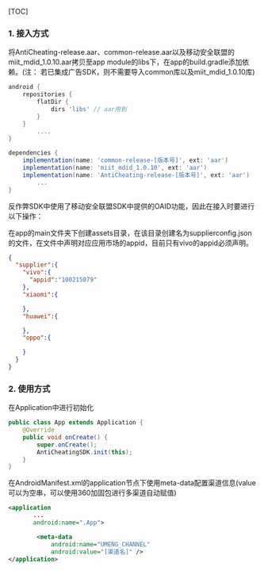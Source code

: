 [TOC]
### 1. 接入方式

将AntiCheating-release.aar、common-release.aar以及移动安全联盟的miit_mdid_1.0.10.aar拷贝至app module的libs下，在app的build.gradle添加依赖。(注： 若已集成广告SDK，则不需要导入common库以及miit_mdid_1.0.10库)

```groovy
android {
    repositories {
        flatDir {
            dirs 'libs' // aar用到
        }
    }
		....
}

dependencies {
    implementation(name: 'common-release-[版本号]', ext: 'aar')
    implementation(name: 'miit_mdid_1.0.10', ext: 'aar')
    implementation(name: 'AntiCheating-release-[版本号]', ext: 'aar')
 		...
}
```

反作弊SDK中使用了移动安全联盟SDK中提供的OAID功能，因此在接入时要进行以下操作：

在app的main文件夹下创建assets目录，在该目录创建名为supplierconfig.json的文件，在文件中声明对应应用市场的appid，目前只有vivo的appid必须声明。

```json
{
  "supplier":{
    "vivo":{
      "appid":"100215079"
    },
    "xiaomi":{

    },
    "huawei":{

    },
    "oppo":{

    }
  }
}
```

### 2. 使用方式

在Application中进行初始化

```java
public class App extends Application {
    @Override
    public void onCreate() {
        super.onCreate();
        AntiCheatingSDK.init(this);
    }
}
```

在AndroidManifest.xml的application节点下使用meta-data配置渠道信息(value可以为空串，可以使用360加固包进行多渠道自动赋值)

```xml
<application
       ...
       android:name=".App">

  		<meta-data
            android:name="UMENG_CHANNEL"
            android:value="[渠道名]" />
</application>

              
```



